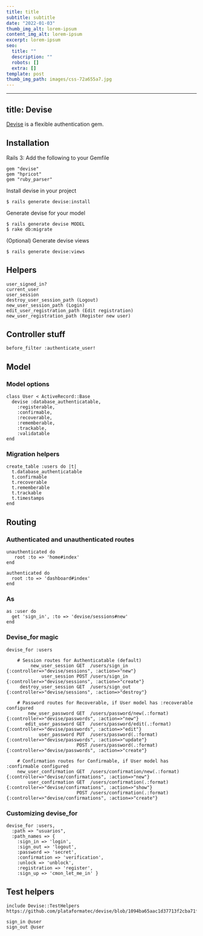```yaml
---
title: title
subtitle: subtitle
date: "2022-01-03"
thumb_img_alt: lorem-ipsum
content_img_alt: lorem-ipsum
excerpt: lorem-ipsum
seo:
  title: ""
  description: ""
  robots: []
  extra: []
template: post
thumb_img_path: images/css-72a655a7.jpg
---
```


---

## title: Devise

[Devise](https://github.com/plataformatec/devise) is a flexible authentication
gem.

## Installation

Rails 3: Add the following to your Gemfile

    gem "devise"
    gem "hpricot"
    gem "ruby_parser"

Install devise in your project

    $ rails generate devise:install

Generate devise for your model

    $ rails generate devise MODEL
    $ rake db:migrate

(Optional) Generate devise views

    $ rails generate devise:views

## Helpers

    user_signed_in?
    current_user
    user_session
    destroy_user_session_path (Logout)
    new_user_session_path (Login)
    edit_user_registration_path (Edit registration)
    new_user_registration_path (Register new user)

## Controller stuff

    before_filter :authenticate_user!

## Model

### Model options

    class User < ActiveRecord::Base
      devise :database_authenticatable,
        :registerable,
        :confirmable,
        :recoverable,
        :rememberable,
        :trackable,
        :validatable
    end

### Migration helpers

    create_table :users do |t|
      t.database_authenticatable
      t.confirmable
      t.recoverable
      t.rememberable
      t.trackable
      t.timestamps
    end

## Routing

### Authenticated and unauthenticated routes

    unauthenticated do
       root :to => 'home#index'
    end

    authenticated do
      root :to => 'dashboard#index'
    end

### As

    as :user do
      get 'sign_in', :to => 'devise/sessions#new'
    end

### Devise_for magic

    devise_for :users

        # Session routes for Authenticatable (default)
             new_user_session GET  /users/sign_in                    {:controller=>"devise/sessions", :action=>"new"}
                 user_session POST /users/sign_in                    {:controller=>"devise/sessions", :action=>"create"}
         destroy_user_session GET  /users/sign_out                   {:controller=>"devise/sessions", :action=>"destroy"}

        # Password routes for Recoverable, if User model has :recoverable configured
            new_user_password GET  /users/password/new(.:format)     {:controller=>"devise/passwords", :action=>"new"}
           edit_user_password GET  /users/password/edit(.:format)    {:controller=>"devise/passwords", :action=>"edit"}
                user_password PUT  /users/password(.:format)         {:controller=>"devise/passwords", :action=>"update"}
                              POST /users/password(.:format)         {:controller=>"devise/passwords", :action=>"create"}

        # Confirmation routes for Confirmable, if User model has :confirmable configured
        new_user_confirmation GET  /users/confirmation/new(.:format) {:controller=>"devise/confirmations", :action=>"new"}
            user_confirmation GET  /users/confirmation(.:format)     {:controller=>"devise/confirmations", :action=>"show"}
                              POST /users/confirmation(.:format)     {:controller=>"devise/confirmations", :action=>"create"}

### Customizing devise_for

    devise_for :users,
      :path => "usuarios",
      :path_names => {
        :sign_in => 'login',
        :sign_out => 'logout',
        :password => 'secret',
        :confirmation => 'verification',
        :unlock => 'unblock',
        :registration => 'register',
        :sign_up => 'cmon_let_me_in' }

## Test helpers

    include Devise::TestHelpers
    https://github.com/plataformatec/devise/blob/1094ba65aac1d37713f2cba71f9edad76b5ca274/lib/devise/test_helpers.rb

    sign_in @user
    sign_out @user
